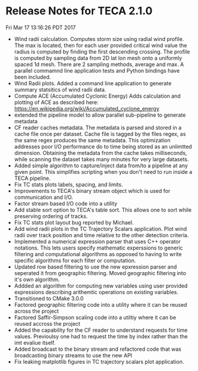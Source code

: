 # Release Notes for TECA 2.1.0 #
Fri Mar 17 13:16:26 PDT 2017

* Wind radii calculation. Computes storm size using radial wind profile. The
  max is located, then for each user provided critical wind value the radius is
  computed by finding the first descending crossing. The profile is computed by
  sampling data from 2D lat lon mesh onto a uniformly spaced 1d mesh. There are
  2 sampling methods, average and max. A parallel commamnd line application
  tests and Python bindings have been included.
* Wind Radii plots. Added a command line application to generate summary
  statsitics of wind radii data.
* Compute ACE (Accumulated Cyclonic Energy) Adds calculation and plotting of
  ACE as described here:
  https://en.wikipedia.org/wiki/Accumulated_cyclone_energy
* extended the pipeline model to allow parallel sub-pipeline to generate
  metadata
* CF reader caches metadata. The metadata is parsed and stored in a cache file
  once per dataset. Cache file is tagged by the files regex, as the same regex
  produces the same metadata. This optimization addresses poor I/O performance
  do to time being stored as an unlimtted dimension. Obtaining the metadata
  from the cache takes milliseconds, while scanning the dataset takes many
  minutes for very large datasets.
* Added simple algorithm to capture/inject data from/to a pipeline at any given
  point. This simplifies scripting when you don't need to run inside a TECA
  pipeline.
* Fix TC stats plots labels, spacing, and limits.
* Improvements to TECA's binary stream object which is used for communication
  and I/O.
* Factor stream based I/O code into a utility
* Add stable sort option to TECA's table sort. This allows one to sort while
  preserving ordering of tracks.
* Fix TC stats plot layout bug reported by Michael.
* Add wind radii plots in the TC Trajectory Scalars application. Plot wind
  radii over track position and time relative to the other detection criteria.
* Implemented a numerical expression parser that uses C++ operator notations.
  This lets users specify mathematic experssions to generic filtering and
  computational algorithms as opposed to having to write specific algorithms
  for each filter or computation.
* Updated row based filtering to use the new epxression parser and seperated it
  from geographic filtering. Moved geographic filtering into it's own algorithm.
* Addded an algorithm for computing new variables using user provided expressions
  describing arithemtic operations on existing variables.
* Transitioned to CMake 3.0.0
* Factored geographic filtering code into a utility where it can be reused
  across the project
* Factored Saffir-Simpson scaling code into a utiltiy where it can be reused
  accross the project
* Added the capability for the CF reader to understand requests for time
  values. Previoulsy one had to request the time by index rather than the imt
  evaliue itself.
* Added broadcast to the binary stream and refactored code that was
  broadcasting binary streams to use the new API
* Fix leaking matplotlib figures in TC trajectory scalars plot application.
